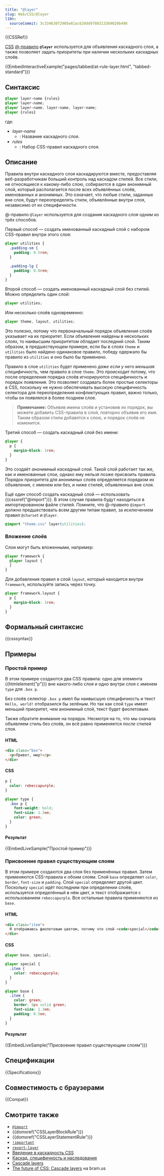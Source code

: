 ```yaml
---
title: "@layer"
slug: Web/CSS/@layer
l10n:
  sourceCommit: 3c33463072905e81ac620dd9780313369029b498
---
```


{{CSSRef}}

[CSS](/ru/docs/Web/CSS) [@-правило](/ru/docs/Web/CSS/At-rule) **`@layer`** используется для объявления каскадного слоя, а также позволяет задать приоритеты при наличии нескольких каскадных слоёв.

{{EmbedInteractiveExample("pages/tabbed/at-rule-layer.html", "tabbed-standard")}}

## Синтаксис

```css
@layer layer-name {rules}
@layer layer-name;
@layer layer-name, layer-name, layer-name;
@layer {rules}
```

где:

- _layer-name_
  - : Название каскадного слоя.
- _rules_
  - : Набор CSS-правил каскадного слоя.

## Описание

Правила внутри каскадного слоя каскадируются вместе, предоставляя веб-разработчикам больший контроль над каскадом стилей. Все стили, не относящиеся к какому-либо слою, собираются в один анонимный слой, который располагается после всех объявлённых слоёв, именованных и анонимных. Это означает, что любые стили, заданные вне слоя, будут переопределять стили, объявлённые внутри слоя, независимо от их специфичности.

@-правило `@layer` используется для создания каскадного слоя одним из трёх способов.

Первый способ — создать именованный каскадный слой с набором CSS-правил внутри этого слоя:

```css
@layer utilities {
  .padding-sm {
    padding: 0.5rem;
  }

  .padding-lg {
    padding: 0.8rem;
  }
}
```

Второй способ — создать именованный каскадный слой без стилей. Можно определить один слой:

```css
@layer utilities;
```

Или несколько слоёв одновременно:

```css
@layer theme, layout, utilities;
```

Это полезно, потому что первоначальный порядок объявления слоёв указывает на их приоритет. Если объявления найдены в нескольких слоях, то наивысшим приоритетом обладает последний слой. Таким образом, в предшествующем примере, если бы в слоях `theme` и `utilities` было найдено одинаковое правило, победу одержало бы правило из `utilities` и оно было бы применено.

Правило в слое `utilities` будет применено _даже если у него меньшая специфичность_, чем правило в слое `theme`. Это происходит потому, что после определения порядка слоёв игнорируются специфичность и порядок появления. Это позволяет создавать более простые селекторы в CSS, поскольку не нужно обеспечивать высокую специфичность селектора для переопределения конфликтующих правил, важно только, чтобы он появлялся в более позднем слое.

> **Примечание:** Объявив имена слоёв и установив их порядок, вы можете добавить CSS-правила в слой, повторно объявив его имя. Таким образом стили добавятся к слою, и порядок слоёв не изменится.

Третий способ — создать каскадный слой без имени:

```css
@layer {
  p {
    margin-block: 1rem;
  }
}
```

Это создаёт _анонимный каскадный слой_. Такой слой работает так же, как и именованные слои, однако ему нельзя позже присвоить правила. Порядок приоритета для анонимных слоёв определяется порядком их объявления, с именем или без, и ниже стилей, объявленных вне слоя.

Ещё один способ создать каскадный слой — использовать {{cssxref("@import")}}. В этом случае правила будут находиться в импортированном файле стилей. Помните, что @-правило `@import` должно предшествовать всем другим типам правил, за исключением правил `@charset` и `@layer`.

```css
@import "theme.css" layer(utilities);
```

### Вложение слоёв

Слои могут быть вложенными, например:

```css
@layer framework {
  @layer layout {
  }
}
```

Для добавления правил в слой `layout`, который находится внутри `framework`, используйте запись через точку.

```css
@layer framework.layout {
  p {
    margin-block: 1rem;
  }
}
```

## Формальный синтаксис

{{csssyntax}}

## Примеры

### Простой пример

В этом примере создаются два CSS правила: одно для элемента {{htmlelement("p")}} вне какого-либо слоя и одно внутри слоя с именем `type` для `.box p`.

Без слоёв селектор `.box p` имел бы наивысшую специфичность и текст `Hello, world!` отобразился бы зелёным. Но так как слой `type` имеет меньший приоритет, чем анонимный слой, текст будет фиолетовым.

Также обратите внимание на порядок. Несмотря на то, что мы сначала объявляем стиль без слоёв, он всё равно применяется _после_ стилей слоя.

#### HTML

```html
<div class="box">
  <p>Привет, мир!</p>
</div>
```

#### CSS

```css
p {
  color: rebeccapurple;
}

@layer type {
  .box p {
    font-weight: bold;
    font-size: 1.3em;
    color: green;
  }
}
```

#### Результат

{{EmbedLiveSample("Простой пример")}}

### Присвоение правил существующим слоям

В этом примере создаются два слоя без применённых правил. Затем применяются CSS-правила к обоим слоям. Слой `base` определяет `color`, `border`, `font-size` и `padding`. Слой `special` определяет другой цвет. Поскольку `special` идёт последним при определении слоёв, используется определённый в нём цвет, и текст отображается с использованием `rebeccapurple`. Все остальные правила применяются из `base`.

#### HTML

```html
<div class="item">
  Я отображаюсь фиолетовым цветом, потому что слой <code>special</code> идёт после слоя <code>base</code>. Значения свойств border, font-size и padding берутся из слоя <code>base</code>.
</div>
```

#### CSS

```css
@layer base, special;

@layer special {
  .item {
    color: rebeccapurple;
  }
}

@layer base {
  .item {
    color: green;
    border: 5px solid green;
    font-size: 1.3em;
    padding: 0.5em;
  }
}
```

#### Результат

{{EmbedLiveSample("Присвоение правил существующим слоям")}}

## Спецификации

{{Specifications}}

## Совместимость с браузерами

{{Compat}}

## Смотрите также

- [`@import`](/ru/docs/Web/CSS/@import)
- {{domxref("CSSLayerBlockRule")}}
- {{domxref("CSSLayerStatementRule")}}
- [`!important`](/ru/docs/Web/CSS/important)
- [`revert-layer`](/ru/docs/Web/CSS/revert-layer)
- [Введение в каскадность CSS](/ru/docs/Web/CSS/Cascade)
- [Каскад, специфичность и наследование](/ru/docs/Learn/CSS/Building_blocks/Cascade_and_inheritance)
- [Cascade layers](/ru/docs/Learn/CSS/Building_blocks/Cascade_layers)
- [The future of CSS: Cascade layers](https://www.bram.us/2021/09/15/the-future-of-css-cascade-layers-css-at-layer/) на bram.us
